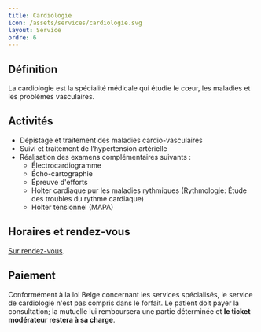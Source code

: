```yaml
---
title: Cardiologie
icon: /assets/services/cardiologie.svg
layout: Service
ordre: 6
---
```

## Définition
La cardiologie est la spécialité médicale qui étudie le cœur, les maladies et les problèmes vasculaires.

## Activités
- Dépistage et traitement des maladies cardio-vasculaires
- Suivi et traitement de l’hypertension artérielle
- Réalisation des examens complémentaires suivants :
  - Électrocardiogramme
  - Écho-cartographie
  - Épreuve d'efforts
  - Holter cardiaque pur les maladies rythmiques (Rythmologie: Étude des troubles du rythme cardiaque)
  - Holter tensionnel (MAPA)

## Horaires et rendez-vous
[Sur rendez-vous](/rendez-vous).

## Paiement
Conformément à la loi Belge concernant les services spécialisés, le service de cardiologie n'est pas compris dans le forfait. Le patient doit payer la consultation; la mutuelle lui remboursera une partie déterminée et **le ticket modérateur restera à sa charge**.
